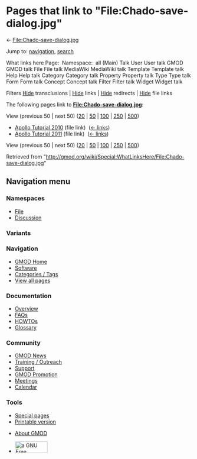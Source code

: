 <div id="mw-page-base" class="noprint">

</div>

<div id="mw-head-base" class="noprint">

</div>

<div id="content" class="mw-body" role="main">

<span id="top"></span>

<div id="mw-js-message" style="display:none;">

</div>



# <span dir="auto">Pages that link to "File:Chado-save-dialog.jpg"</span>

<div id="bodyContent">

<div id="contentSub">

←
[File:Chado-save-dialog.jpg](/wiki/File:Chado-save-dialog.jpg "File:Chado-save-dialog.jpg")

</div>

<div id="jump-to-nav" class="mw-jump">

Jump to: [navigation](#mw-navigation), [search](#p-search)

</div>

<div id="mw-content-text">

What links here Page:  Namespace:  all (Main) Talk User User talk GMOD
GMOD talk File File talk MediaWiki MediaWiki talk Template Template talk
Help Help talk Category Category talk Property Property talk Type Type
talk Form Form talk Concept Concept talk Filter Filter talk Widget
Widget talk

Filters
[Hide](/mediawiki/index.php?title=Special:WhatLinksHere/File:Chado-save-dialog.jpg&hidetrans=1 "Special:WhatLinksHere/File:Chado-save-dialog.jpg")
transclusions \|
[Hide](/mediawiki/index.php?title=Special:WhatLinksHere/File:Chado-save-dialog.jpg&hidelinks=1 "Special:WhatLinksHere/File:Chado-save-dialog.jpg")
links \|
[Hide](/mediawiki/index.php?title=Special:WhatLinksHere/File:Chado-save-dialog.jpg&hideredirs=1 "Special:WhatLinksHere/File:Chado-save-dialog.jpg")
redirects \|
[Hide](/mediawiki/index.php?title=Special:WhatLinksHere/File:Chado-save-dialog.jpg&hideimages=1 "Special:WhatLinksHere/File:Chado-save-dialog.jpg")
file links

The following pages link to
**[File:Chado-save-dialog.jpg](/wiki/File:Chado-save-dialog.jpg "File:Chado-save-dialog.jpg")**:

View (previous 50 \| next 50)
([20](/mediawiki/index.php?title=Special:WhatLinksHere/File:Chado-save-dialog.jpg&limit=20 "Special:WhatLinksHere/File:Chado-save-dialog.jpg")
\|
[50](/mediawiki/index.php?title=Special:WhatLinksHere/File:Chado-save-dialog.jpg&limit=50 "Special:WhatLinksHere/File:Chado-save-dialog.jpg")
\|
[100](/mediawiki/index.php?title=Special:WhatLinksHere/File:Chado-save-dialog.jpg&limit=100 "Special:WhatLinksHere/File:Chado-save-dialog.jpg")
\|
[250](/mediawiki/index.php?title=Special:WhatLinksHere/File:Chado-save-dialog.jpg&limit=250 "Special:WhatLinksHere/File:Chado-save-dialog.jpg")
\|
[500](/mediawiki/index.php?title=Special:WhatLinksHere/File:Chado-save-dialog.jpg&limit=500 "Special:WhatLinksHere/File:Chado-save-dialog.jpg"))

- [Apollo Tutorial
  2010](/wiki/Apollo_Tutorial_2010 "Apollo Tutorial 2010") (file link) ‎
  <span class="mw-whatlinkshere-tools">([←
  links](/mediawiki/index.php?title=Special:WhatLinksHere&target=Apollo+Tutorial+2010 "Special:WhatLinksHere"))</span>
- [Apollo Tutorial
  2011](/wiki/Apollo_Tutorial_2011 "Apollo Tutorial 2011") (file link) ‎
  <span class="mw-whatlinkshere-tools">([←
  links](/mediawiki/index.php?title=Special:WhatLinksHere&target=Apollo+Tutorial+2011 "Special:WhatLinksHere"))</span>

View (previous 50 \| next 50)
([20](/mediawiki/index.php?title=Special:WhatLinksHere/File:Chado-save-dialog.jpg&limit=20 "Special:WhatLinksHere/File:Chado-save-dialog.jpg")
\|
[50](/mediawiki/index.php?title=Special:WhatLinksHere/File:Chado-save-dialog.jpg&limit=50 "Special:WhatLinksHere/File:Chado-save-dialog.jpg")
\|
[100](/mediawiki/index.php?title=Special:WhatLinksHere/File:Chado-save-dialog.jpg&limit=100 "Special:WhatLinksHere/File:Chado-save-dialog.jpg")
\|
[250](/mediawiki/index.php?title=Special:WhatLinksHere/File:Chado-save-dialog.jpg&limit=250 "Special:WhatLinksHere/File:Chado-save-dialog.jpg")
\|
[500](/mediawiki/index.php?title=Special:WhatLinksHere/File:Chado-save-dialog.jpg&limit=500 "Special:WhatLinksHere/File:Chado-save-dialog.jpg"))

</div>

<div class="printfooter">

Retrieved from
"<http://gmod.org/wiki/Special:WhatLinksHere/File:Chado-save-dialog.jpg>"

</div>

<div id="catlinks" class="catlinks catlinks-allhidden">

</div>

<div class="visualClear">

</div>

</div>

</div>

<div id="mw-navigation">

## Navigation menu

<div id="mw-head">



<div id="left-navigation">

<div id="p-namespaces" class="vectorTabs" role="navigation"
aria-labelledby="p-namespaces-label">

### Namespaces

- <span id="ca-nstab-image"><a href="/wiki/File:Chado-save-dialog.jpg" accesskey="c"
  title="View the file page [c]">File</a></span>
- <span id="ca-talk"><a
  href="/mediawiki/index.php?title=File_talk:Chado-save-dialog.jpg&amp;action=edit&amp;redlink=1"
  accesskey="t"
  title="Discussion about the content page [t]">Discussion</a></span>

</div>

<div id="p-variants" class="vectorMenu emptyPortlet" role="navigation"
aria-labelledby="p-variants-label">

### 

### Variants[](#)

<div class="menu">

</div>

</div>

</div>

<div id="right-navigation">





</div>



</div>

</div>

</div>

<div id="mw-panel">

<div id="p-logo" role="banner">

<a href="/wiki/Main_Page"
style="background-image: url(http://gmod.org/images/GMOD-cogs.png);"
title="Visit the main page"></a>

</div>

<div id="p-Navigation" class="portal" role="navigation"
aria-labelledby="p-Navigation-label">

### Navigation

<div class="body">

- <span id="n-GMOD-Home">[GMOD Home](/wiki/Main_Page)</span>
- <span id="n-Software">[Software](/wiki/GMOD_Components)</span>
- <span id="n-Categories-.2F-Tags">[Categories /
  Tags](/wiki/Categories)</span>
- <span id="n-View-all-pages">[View all
  pages](/wiki/Special:AllPages)</span>

</div>

</div>

<div id="p-Documentation" class="portal" role="navigation"
aria-labelledby="p-Documentation-label">

### Documentation

<div class="body">

- <span id="n-Overview">[Overview](/wiki/Overview)</span>
- <span id="n-FAQs">[FAQs](/wiki/Category:FAQ)</span>
- <span id="n-HOWTOs">[HOWTOs](/wiki/Category:HOWTO)</span>
- <span id="n-Glossary">[Glossary](/wiki/Glossary)</span>

</div>

</div>

<div id="p-Community" class="portal" role="navigation"
aria-labelledby="p-Community-label">

### Community

<div class="body">

- <span id="n-GMOD-News">[GMOD News](/wiki/GMOD_News)</span>
- <span id="n-Training-.2F-Outreach">[Training /
  Outreach](/wiki/Training_and_Outreach)</span>
- <span id="n-Support">[Support](/wiki/Support)</span>
- <span id="n-GMOD-Promotion">[GMOD
  Promotion](/wiki/GMOD_Promotion)</span>
- <span id="n-Meetings">[Meetings](/wiki/Meetings)</span>
- <span id="n-Calendar">[Calendar](/wiki/Calendar)</span>

</div>

</div>

<div id="p-tb" class="portal" role="navigation"
aria-labelledby="p-tb-label">

### Tools

<div class="body">

- <span id="t-specialpages"><a href="/wiki/Special:SpecialPages" accesskey="q"
  title="A list of all special pages [q]">Special pages</a></span>
- <span id="t-print"><a
  href="/mediawiki/index.php?title=Special:WhatLinksHere/File:Chado-save-dialog.jpg&amp;printable=yes"
  rel="alternate" accesskey="p"
  title="Printable version of this page [p]">Printable version</a></span>

</div>

</div>

</div>

</div>

<div id="footer" role="contentinfo">

- <span id="footer-places-about">[About
  GMOD](/wiki/GMOD:About "GMOD:About")</span>

<!-- -->

- <span id="footer-copyrightico">[<img src="http://www.gnu.org/graphics/gfdl-logo-small.png" width="88"
  height="31" alt="a GNU Free Documentation License" />](http://www.gnu.org/licenses/fdl-1.3.html)</span>


<div style="clear:both">

</div>

</div>
